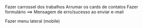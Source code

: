 Fazer carrossel dos trabalhos
Arrumar os cards de contatos
Fazer formulário
    ==> Mensagem de erro/sucesso ao enviar e-mail


Fazer menu lateral (mobile)
